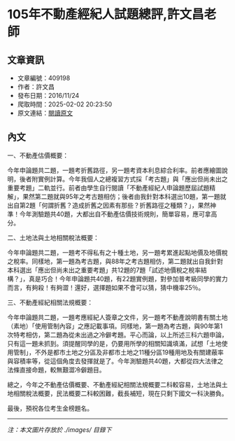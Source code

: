 # 105年不動產經紀人試題總評,許文昌老師

## 文章資訊
- 文章編號：409198
- 作者：許文昌
- 發布日期：2016/11/24
- 爬取時間：2025-02-02 20:23:50
- 原文連結：[閱讀原文](https://real-estate.get.com.tw/Columns/detail.aspx?no=409198)

## 內文
一、不動產估價概要：

今年申論題共二題，一題考折舊路徑，另一題考資本利息綜合利率。前者應繪圖說明，後者附實例計算。今年我個人之總複習方式採「考古題」與「應出但尚未出之重要考題」二軌並行。前者由學生自行閱讀「不動產經紀人申論題歷屆試題精解」，果然第二題就與95年之考古題相仿；後者由我針對本科選出10題，第一題就出自第2題「何謂折舊？造成折舊之因素有那些？折舊路徑之種類？」，果然神準！今年測驗題共40題，大都出自不動產估價技術規則，簡單容易，應可拿高分。

二、土地法與土地相關稅法概要：

今年申論題共二題，一題考不得私有之十種土地，另一題考累進起點地價及地價稅之稅率。同樣地，第一題為考古題，與88年之考古題相仿，第二題就出自我針對本科選出「應出但尚未出之重要考題」共12題的7題「試述地價稅之稅率結構？」，真是巧合！今年申論題共40題，有22題實例題，對參加普考級同學的實力而言，有夠殺！有夠澀！還好，選擇題如果不會可以猜，猜中機率25％。

三、不動產經紀相關法規概要：

今年申論題共二題，一題考應經紀人簽章之文件，另一題考不動產說明書有關土地（素地）「使用管制內容」之應記載事項。同樣地，第一題為考古題，與90年第1次特考相仿，第二題為從未出過之冷僻考題。平心而論，以上所述三科六題申論，只有這一題未抓到。須提醒同學的是，仍要用所學的相關知識填滿，試想「土地使用管制」，不外是都市土地之分區及非都市土地之11種分區19種用地及有關建蔽率與容積率等，從這個角度去發揮就是了。今年測驗題共40題，大都從四大法律之法條直接命題，較無艱澀冷僻題目。

總之，今年之不動產估價概要、不動產經紀相關法規概要二科較容易，土地法與土地相關稅法概要，民法概要二科較困難，截長補短，現在只剩下國文一科決勝負。

最後，預祝各位考生金榜題名。

---
*注：本文圖片存放於 ./images/ 目錄下*
